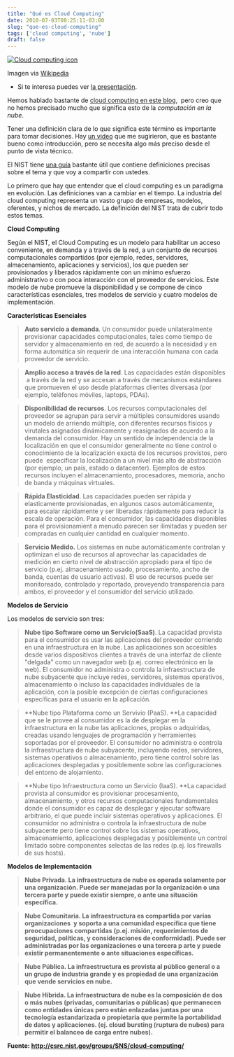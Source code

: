 ```yaml
---
title: "Qué es Cloud Computing"
date: 2010-07-03T08:25:11-03:00
slug: "que-es-cloud-computing"
tags: ['cloud computing', 'nube']
draft: false
---
```

 
[![Cloud computing icon](https://upload.wikimedia.org/wikipedia/commons/thumb/1/12/Cloud_computing_icon.svg/256px-Cloud_computing_icon.svg.png)](https://commons.wikipedia.org/wiki/File:Cloud_computing_icon.svg)

Imagen via
[Wikipedia](https://commons.wikipedia.org/wiki/File:Cloud_computing_icon.svg)

-   Si te interesa puedes ver [la presentación](/blog/2010/09/que-es-cloud-computing-la-presentacion.html).

Hemos hablado bastante de [cloud computing en este
blog](/tags/cloud-computing/),
 pero creo que no hemos precisado mucho que significa esto de la
*computación en la nube*.

Tener una definición clara de lo que significa este término es
importante para tomar decisiones. Hay [un
video](http://www.youtube.com/watch?v=XdBd14rjcs0) que me sugirieron,
que es bastante bueno como introducción, pero se necesita algo más
preciso desde el punto de vista técnico.

El NIST tiene [una guía](http://csrc.nist.gov/groups/SNS/cloud-computing/) bastante útil
que contiene definiciones precisas sobre el tema y que voy a compartir
con ustedes.

Lo primero que hay que entender que el cloud computing es un paradigma
en evolución. Las definiciones van a cambiar en el tiempo. La industria
del cloud computing representa un vasto grupo de empresas, modelos,
oferentes, y nichos de mercado. La definición del NIST trata de cubrir
todo estos temas.

**Cloud Computing**

Según el NIST, el Cloud Computing es un modelo para habilitar un acceso
conveniente, en demanda y a través de la red, a un conjunto de recursos
computacionales compartidos (por ejemplo, redes, servidores,
almacenamiento, aplicaciones y servicios), los que pueden ser
provisionados y liberados rápidamente con un mínimo esfuerzo
administrativo o con poca interacción con el proveedor de servicios.
Este modelo de nube promueve la disponibilidad y se compone de cinco
características esenciales, tres modelos de servicio y cuatro modelos de
implementación.

**Características Esenciales**


> **Auto servicio a demanda**. Un consumidor puede unilateralmente
> provisionar capacidades computacionales, tales como tiempo de servidor
> y almacenamiento en red, de acuerdo a la necesidad y en forma
> automática sin requerir de una interacción humana con cada proveedor
> de servicio.

> **Amplio acceso a través de la red**. Las capacidades están
> disponibles  a través de la red y se accesan a través de mecanismos
> estándares que promueven el uso desde plataformas clientes diversasa
> (por ejemplo, teléfonos móviles, laptops, PDAs).

> **Disponibilidad de recursos**. Los recursos computacionales del
> proveedor se agrupan para servir a múltiples consumidores usando un
> modelo de arriendo múltiple, con diferentes recursos físicos y
> virutales asignados dinámicamente y reasignados de acuerdo a la
> demanda del consumidor. Hay un sentido de independencia de la
> localización en que el consumidor generalmente no tiene control o
> conocimiento de la localización exacta de los recursos provistos, pero
> puede  especificar la localización a un nivel más alto de abstracción
> (por ejemplo, un país, estado o datacenter). Ejemplos de estos
> recursos incluyen el almacenamiento, procesadores, memoria, ancho de
> banda y máquinas virtuales.

> **Rápida Elasticidad**. Las capacidades pueden ser rápida y
> elasticamente provisionadas, en algunos casos automáticamente, para
> escalar rápidamente y ser liberadas rápidamente para reducir la escala
> de operación. Para el consumidor, las capacidades disponibles para el
> provisionamient a menudo parecen ser ilimitadas y pueden ser compradas
> en cualquier cantidad en cualquier momento.

> **Servicio Medido.** Los sistemas en nube automáticamente controlan y
> optimizan el uso de recursos al aprovechar las capacidades de medición
> en cierto nivel de abstracción apropiado para el tipo de servicio
> (p.ej. almacenamiento usado, procesamiento, ancho de banda, cuentas de
> usuario activas). El uso de recursos puede ser monitoreado, controlado
> y reportado, proveyendo transparencia para ambos, el proveedor y el
> consumidor del servicio utilizado.

**Modelos de Servicio**


Los modelos de servicio son tres:

> **Nube tipo Software como un Servicio(SaaS)**. La capacidad provista
> para el consumidor es usar las aplicaciones del proveedor corriendo en
> una infraestructura en la nube. Las aplicaciones son accesibles desde
> varios dispositivos clientes a través de una interfaz de cliente
> \"delgada\" como un navegador web (p.ej. correo electrónico en la
> web). El consumidor no administra o controla la infraestructura de
> nube subyacente que incluye redes, servidores, sistemas operativos,
> almacenamiento o incluso las capacidades individuales de la
> aplicación, con la posible excepción de ciertas configuraciones
> específicas para el usuario en la aplicación.

> *\*Nube tipo Plataforma como un Servivio (PaaS). \**La capacidad que
> se le provee al consumidor es la de desplegar en la infraestructura en
> la nube las aplicaciones, propias o adquiridas, creadas usando
> lenguajes de programación y herramientes soportadas por el proveedor.
> El consumidor no administra o controla la infraestructura de nube
> subyacente, incluyendo redes, servidores, sistemas operativos o
> almacenamiento, pero tiene control sobre las aplicaciones desplegadas
> y posiblemente sobre las configuraciones del entorno de alojamiento.


> *\*Nube tipo Infraestructura como un Servicio (IaaS). \**La capacidad
> provista al consumidor es provisionar procesamiento, almacenamiento, y
> otros recursos computacionales fundamentales donde el consumidor es
> capaz de desplegar y ejecutar software arbitrario, el que puede
> incluir sistemas operativos y aplicaciones. El consumidor no
> administra o controla la infraestructura de nube subyacente pero tiene
> control sobre los sistemas operativos, almacenamiento, aplicaciones
> desplegadas y posiblemente un control limitado sobre componentes
> selectas de las redes (p.ej. los firewalls de sus hosts).

**Modelos de Implementación**


> **Nube Privada. La infraestructura de nube es operada solamente por
> una organización. Puede ser manejadas por la organización o una
> tercera parte y puede existir siempre, o ante una situación
> específica.**

> **Nube Comunitaria. La infraestructura es compartida por varias
> organizaciones  y soporta a una comunidad específica que tiene
> preocupaciones compartidas (p.ej. misión, requerimientos de seguridad,
> políticas, y consideraciones de conformidad). Puede ser administradas
> por las organizaciones o una tercera p arte y puede existir
> permanentemente o ante situaciones específicas.**


> **Nube Pública. La infraestructura es provista al público general o a
> un grupo de industria grande y es propiedad de una organización que
> vende servicios en nube.**


> **Nube Híbrida. La infraestructura de nube es la composición de dos o
> más nubes (privadas, comunitarias o públicas) que permanecen como
> entidades únicas pero están enlazadas juntas por una tecnología
> estandarizada o propietaria que permite la portabilidad de datos y
> aplicaciones. (ej. cloud bursting (ruptura de nubes) para permitir el
> balanceo de carga entre nubes).**

**Fuente: <http://csrc.nist.gov/groups/SNS/cloud-computing/>**
